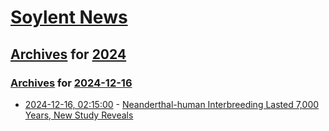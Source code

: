 # [Soylent News](../../../README.md)

## [Archives](../../index.md) for [2024](../index.md)

### [Archives](../../index.md) for [2024-12-16](index.md)

* [2024-12-16, 02:15:00](https://soylentnews.org/article.pl?sid=24/12/14/1648201&from=rss) - [Neanderthal-human Interbreeding Lasted 7,000 Years, New Study Reveals](https://soylentnews.org/article.pl?sid=24/12/14/1648201&from=rss)
